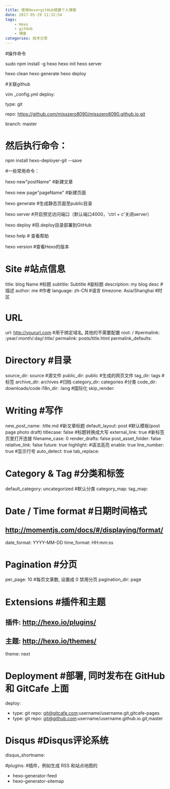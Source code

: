 ```yaml
---
title: 使用Hexo+gitHub搭建个人博客
date: 2017-05-29 11:32:54
tags:
    - Hexo
    - gitHub
    - 博客
categories: 技术分享
---
```

#操作命令

sudo npm install -g hexo
hexo init
hexo server

hexo clean
hexo generate
hexo deploy

#关联github

vim _config.yml
deploy:

type: git

repo: https://github.com/misszero8090/misszero8090.github.io.git

branch: master

<!-- more -->

# 然后执行命令：

npm install hexo-deployer-git --save

#一些常用命令：

hexo new"postName" #新建文章

hexo new page"pageName" #新建页面

hexo generate #生成静态页面至public目录

hexo server #开启预览访问端口（默认端口4000，'ctrl + c'关闭server）

hexo deploy #将.deploy目录部署到GitHub

hexo help # 查看帮助

hexo version #查看Hexo的版本


# Site #站点信息
title: blog Name #标题
subtitle: Subtitle #副标题
description: my blog desc #描述
author: me #作者
language: zh-CN #语言
timezone: Asia/Shanghai #时区

# URL
url: http://yoururl.com   #用于绑定域名, 其他的不需要配置
root: /
#permalink: :year/:month/:day/:title/
permalink: posts/title.html
permalink_defaults:

# Directory #目录
source_dir: source #源文件
public_dir: public #生成的网页文件
tag_dir: tags #标签
archive_dir: archives #归档
category_dir: categories #分类
code_dir: downloads/code
i18n_dir: :lang #国际化
skip_render:

# Writing #写作
new_post_name: :title.md #新文章标题
default_layout: post #默认模板(post page photo draft)
titlecase: false #标题转换成大写
external_link: true #新标签页里打开连接
filename_case: 0
render_drafts: false
post_asset_folder: false
relative_link: false
future: true
highlight: #语法高亮
enable: true
line_number: true #显示行号
auto_detect: true
tab_replace:

# Category & Tag #分类和标签
default_category: uncategorized #默认分类
category_map:
tag_map:

# Date / Time format #日期时间格式
## http://momentjs.com/docs/#/displaying/format/
date_format: YYYY-MM-DD
time_format: HH:mm:ss

# Pagination #分页
per_page: 10 #每页文章数, 设置成 0 禁用分页
pagination_dir: page

# Extensions #插件和主题
## 插件: http://hexo.io/plugins/
## 主题: http://hexo.io/themes/
theme: next

# Deployment #部署, 同时发布在 GitHub 和 GitCafe 上面
deploy:
- type: git
repo: git@gitcafe.com:username/username.git,gitcafe-pages
- type: git
repo: git@github.com:username/username.github.io.git,master

# Disqus #Disqus评论系统
disqus_shortname:

#plugins: #插件，例如生成 RSS 和站点地图的
- hexo-generator-feed
- hexo-generator-sitemap
